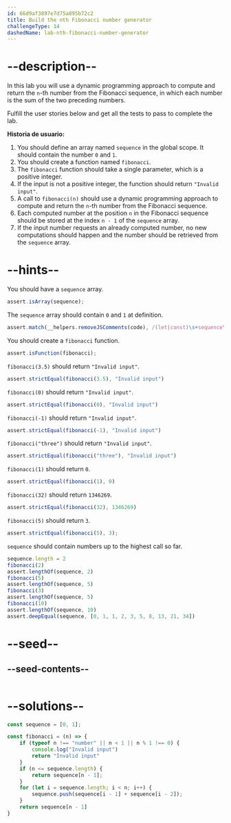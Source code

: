 ```yaml
---
id: 66d9af3897e7d75a895b72c2
title: Build the nth Fibonacci number generator
challengeType: 14
dashedName: lab-nth-fibonacci-number-generator
---
```


# --description--

In this lab you will use a dynamic programming approach to compute and return the `n`-th number from the Fibonacci sequence, in which each number is the sum of the two preceding numbers.

Fulfill the user stories below and get all the tests to pass to complete the lab.

**Historia de usuario:**

1. You should define an array named `sequence` in the global scope. It should contain the number `0` and `1`.
1. You should create a function named `fibonacci`.
1. The `fibonacci` function should take a single parameter, which is a positive integer.
1. If the input is not a positive integer, the function should return `"Invalid input"`.
1. A call to `fibonacci(n)` should use a dynamic programming approach to compute and return the `n`-th number from the Fibonacci sequence.
1. Each computed number at the position `n` in the Fibonacci sequence should be stored at the index `n - 1` of the `sequence` array.
1. If the input number requests an already computed number, no new computations should happen and the number should be retrieved from the `sequence` array.

# --hints--

You should have a `sequence` array.

```js
assert.isArray(sequence);
```

The `sequence` array should contain `0` and `1` at definition.

```js
assert.match(__helpers.removeJSComments(code), /(let|const)\s+sequence\s*=\s*\[\s*0\s*,\s*1\s*\]\s*;?/)
```

You should create a `fibonacci` function.

```js
assert.isFunction(fibonacci);
```

`fibonacci(3.5)` should return `"Invalid input"`.

```js
assert.strictEqual(fibonacci(3.5), "Invalid input")
```

`fibonacci(0)` should return `"Invalid input"`.

```js
assert.strictEqual(fibonacci(0), "Invalid input")
```

`fibonacci(-1)` should return `"Invalid input"`.

```js
assert.strictEqual(fibonacci(-1), "Invalid input")
```

`fibonacci("three")` should return `"Invalid input"`.

```js
assert.strictEqual(fibonacci("three"), "Invalid input")
```

`fibonacci(1)` should return `0`.

```js
assert.strictEqual(fibonacci(1), 0)

```

`fibonacci(32)` should return `1346269`.

```js
assert.strictEqual(fibonacci(32), 1346269)

```

`fibonacci(5)` should return `3`.

```js
assert.strictEqual(fibonacci(5), 3);

```

`sequence` should contain numbers up to the highest call so far.

```js
sequence.length = 2
fibonacci(2)
assert.lengthOf(sequence, 2)
fibonacci(5)
assert.lengthOf(sequence, 5)
fibonacci(3)
assert.lengthOf(sequence, 5)
fibonacci(10)
assert.lengthOf(sequence, 10)
assert.deepEqual(sequence, [0, 1, 1, 2, 3, 5, 8, 13, 21, 34])
```

# --seed--

## --seed-contents--

```js

```

# --solutions--

```js
const sequence = [0, 1];

const fibonacci = (n) => {
    if (typeof n !== "number" || n < 1 || n % 1 !== 0) {
        console.log("Invalid input")
        return "Invalid input"
    }
    if (n <= sequence.length) {
        return sequence[n - 1];
    }
    for (let i = sequence.length; i < n; i++) {
        sequence.push(sequence[i - 1] + sequence[i - 2]);
    }
    return sequence[n - 1]
}

```
